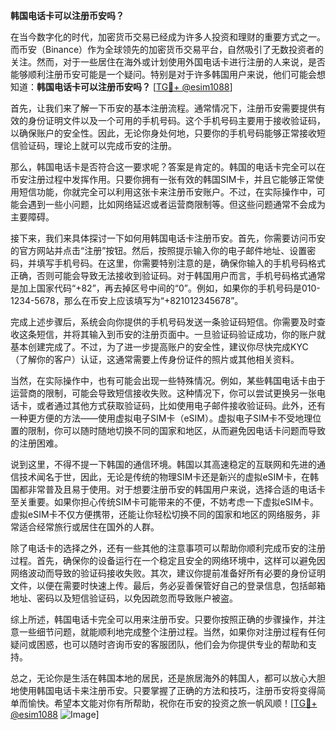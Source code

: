 **韩国电话卡可以注册币安吗？**

在当今数字化的时代，加密货币交易已经成为许多人投资和理财的重要方式之一。而币安（Binance）作为全球领先的加密货币交易平台，自然吸引了无数投资者的关注。然而，对于一些居住在海外或计划使用外国电话卡进行注册的人来说，是否能够顺利注册币安可能是一个疑问。特别是对于许多韩国用户来说，他们可能会想知道：**韩国电话卡可以注册币安吗？** [[TG💪+ @esim1088](https://t.me/s/esim1088)]

首先，让我们来了解一下币安的基本注册流程。通常情况下，注册币安需要提供有效的身份证明文件以及一个可用的手机号码。这个手机号码主要用于接收验证码，以确保账户的安全性。因此，无论你身处何地，只要你的手机号码能够正常接收短信验证码，理论上就可以完成币安的注册。

那么，韩国电话卡是否符合这一要求呢？答案是肯定的。韩国的电话卡完全可以在币安注册过程中发挥作用。只要你拥有一张有效的韩国SIM卡，并且它能够正常使用短信功能，你就完全可以利用这张卡来注册币安账户。不过，在实际操作中，可能会遇到一些小问题，比如网络延迟或者运营商限制等。但这些问题通常不会成为主要障碍。

接下来，我们来具体探讨一下如何用韩国电话卡注册币安。首先，你需要访问币安的官方网站并点击“注册”按钮。然后，按照提示输入你的电子邮件地址、设置密码，并填写手机号码。在这里，你需要特别注意的是，确保你输入的手机号码格式正确，否则可能会导致无法接收到验证码。对于韩国用户而言，手机号码格式通常是加上国家代码“+82”，再去掉区号中间的“0”。例如，如果你的手机号码是010-1234-5678，那么在币安上应该填写为“+821012345678”。

完成上述步骤后，系统会向你提供的手机号码发送一条验证码短信。你需要及时查收这条短信，并将其输入到币安的注册页面中。一旦验证码验证成功，你的账户就基本创建完成了。不过，为了进一步提高账户的安全性，建议你尽快完成KYC（了解你的客户）认证，这通常需要上传身份证件的照片或其他相关资料。

当然，在实际操作中，也有可能会出现一些特殊情况。例如，某些韩国电话卡由于运营商的限制，可能会导致短信接收失败。这种情况下，你可以尝试更换另一张电话卡，或者通过其他方式获取验证码，比如使用电子邮件接收验证码。此外，还有一种更方便的方法——使用虚拟电子SIM卡（eSIM）。虚拟电子SIM卡不受地理位置的限制，你可以随时随地切换不同的国家和地区，从而避免因电话卡问题而导致的注册困难。

说到这里，不得不提一下韩国的通信环境。韩国以其高速稳定的互联网和先进的通信技术闻名于世，因此，无论是传统的物理SIM卡还是新兴的虚拟eSIM卡，在韩国都非常普及且易于使用。对于想要注册币安的韩国用户来说，选择合适的电话卡至关重要。如果你担心传统SIM卡可能带来的不便，不妨考虑一下虚拟eSIM卡。虚拟eSIM卡不仅方便携带，还能让你轻松切换不同的国家和地区的网络服务，非常适合经常旅行或居住在国外的人群。

除了电话卡的选择之外，还有一些其他的注意事项可以帮助你顺利完成币安的注册过程。首先，确保你的设备运行在一个稳定且安全的网络环境中，这样可以避免因网络波动而导致的验证码接收失败。其次，建议你提前准备好所有必要的身份证明文件，以便在需要时快速上传。最后，务必妥善保管好自己的登录信息，包括邮箱地址、密码以及短信验证码，以免因疏忽而导致账户被盗。

综上所述，韩国电话卡完全可以用来注册币安。只要你按照正确的步骤操作，并注意一些细节问题，就能顺利地完成整个注册过程。当然，如果你对注册过程有任何疑问或困惑，也可以随时咨询币安的客服团队，他们会为你提供专业的帮助和支持。

总之，无论你是生活在韩国本地的居民，还是旅居海外的韩国人，都可以放心大胆地使用韩国电话卡来注册币安。只要掌握了正确的方法和技巧，注册币安将变得简单而愉快。希望本文能对你有所帮助，祝你在币安的投资之旅一帆风顺！[[TG💪+ @esim1088](https://t.me/s/esim1088) ![Image](https://i.postimg.cc/4NQfJmqS/Snipaste-2025-05-13-00-14-12.png)]